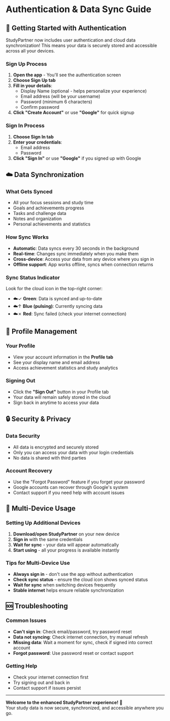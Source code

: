 # Authentication & Data Sync Guide

## 🔐 Getting Started with Authentication

StudyPartner now includes user authentication and cloud data synchronization! This means your data is securely stored and accessible across all your devices.

### Sign Up Process
1. **Open the app** - You'll see the authentication screen
2. **Choose Sign Up tab** 
3. **Fill in your details**:
   - Display Name (optional - helps personalize your experience)
   - Email address (will be your username)
   - Password (minimum 6 characters)
   - Confirm password
4. **Click "Create Account"** or use **"Google"** for quick signup

### Sign In Process
1. **Choose Sign In tab**
2. **Enter your credentials**:
   - Email address
   - Password
3. **Click "Sign In"** or use **"Google"** if you signed up with Google

## ☁️ Data Synchronization

### What Gets Synced
- All your focus sessions and study time
- Goals and achievements progress
- Tasks and challenge data
- Notes and organization
- Personal achievements and statistics

### How Sync Works
- **Automatic**: Data syncs every 30 seconds in the background
- **Real-time**: Changes sync immediately when you make them
- **Cross-device**: Access your data from any device where you sign in
- **Offline support**: App works offline, syncs when connection returns

### Sync Status Indicator
Look for the cloud icon in the top-right corner:
- ☁️✓ **Green**: Data is synced and up-to-date
- ☁️↑ **Blue (pulsing)**: Currently syncing data
- ☁️✗ **Red**: Sync failed (check your internet connection)

## 👤 Profile Management

### Your Profile
- View your account information in the **Profile tab**
- See your display name and email address
- Access achievement statistics and study analytics

### Signing Out
- Click the **"Sign Out"** button in your Profile tab
- Your data will remain safely stored in the cloud
- Sign back in anytime to access your data

## 🔒 Security & Privacy

### Data Security
- All data is encrypted and securely stored
- Only you can access your data with your login credentials
- No data is shared with third parties

### Account Recovery
- Use the "Forgot Password" feature if you forget your password
- Google accounts can recover through Google's system
- Contact support if you need help with account issues

## 📱 Multi-Device Usage

### Setting Up Additional Devices
1. **Download/open StudyPartner** on your new device
2. **Sign in** with the same credentials
3. **Wait for sync** - your data will appear automatically
4. **Start using** - all your progress is available instantly

### Tips for Multi-Device Use
- **Always sign in** - don't use the app without authentication
- **Check sync status** - ensure the cloud icon shows synced status
- **Wait for sync** when switching devices frequently
- **Stable internet** helps ensure reliable synchronization

## 🆘 Troubleshooting

### Common Issues
- **Can't sign in**: Check email/password, try password reset
- **Data not syncing**: Check internet connection, try manual refresh
- **Missing data**: Wait a moment for sync, check if signed into correct account
- **Forgot password**: Use password reset or contact support

### Getting Help
- Check your internet connection first
- Try signing out and back in
- Contact support if issues persist

---

**Welcome to the enhanced StudyPartner experience!** 🎉  
Your study data is now secure, synchronized, and accessible anywhere you go.
